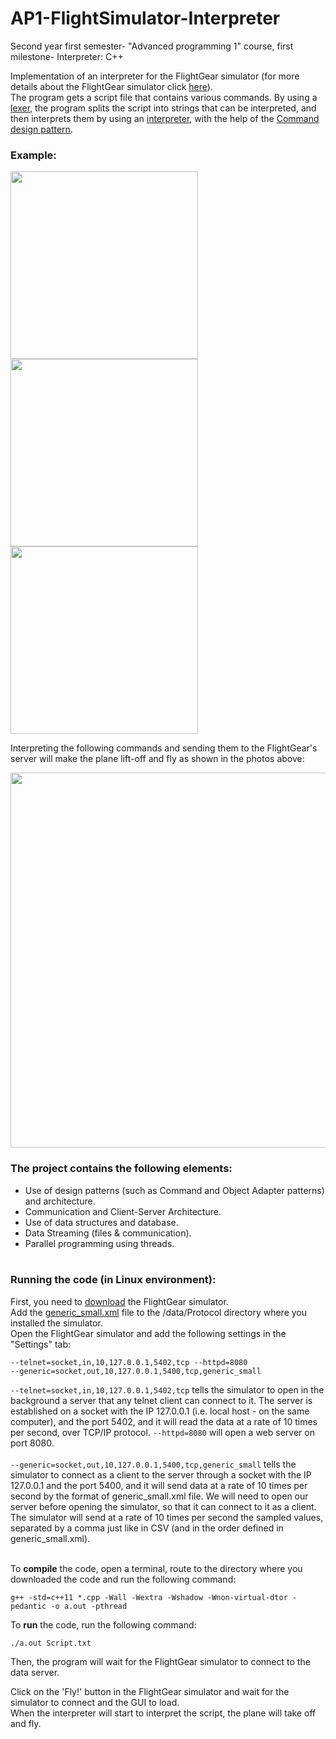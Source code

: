# AP1-FlightSimulator-Interpreter
Second year first semester- "Advanced programming 1" course, first milestone- Interpreter: C++ 

Implementation of an interpreter for the FlightGear simulator (for more details about the FlightGear simulator click [here](https://www.flightgear.org/about/)).<br />
The program gets a script file that contains various commands. By using a [lexer](https://en.wikipedia.org/wiki/Lexical_analysis), the program splits the script into strings that can be interpreted, and then interprets them by using an [interpreter](https://en.wikipedia.org/wiki/Interpreter_(computing)), with the help of the [Command design pattern](https://en.wikipedia.org/wiki/Command_pattern).<br />

### Example:
<p float="left">
  <img src="https://user-images.githubusercontent.com/45766976/115225247-894fe880-a116-11eb-9206-1a0b2e2ecdd2.png" width="300">
  <img src="https://user-images.githubusercontent.com/45766976/115225239-87862500-a116-11eb-9ed2-2504696813c3.png" width="300">
  <img src="https://user-images.githubusercontent.com/45766976/115225227-83f29e00-a116-11eb-826a-3b7be488072f.png" width="300">
</p>

Interpreting the following commands and sending them to the FlightGear's server will make the plane lift-off and fly as shown in the photos above:

<img src="https://user-images.githubusercontent.com/45766976/115705193-ee087e80-a374-11eb-9543-e8bb0c0ab174.jpg" width="600">


### The project contains the following elements:<br />

* Use of design patterns (such as Command and Object Adapter patterns) and architecture.<br />
* Communication and Client-Server Architecture.<br />
* Use of data structures and database.<br />
* Data Streaming (files & communication).<br />
* Parallel programming using threads.<br /><br />

### Running the code (in Linux environment):
First, you need to [download](https://www.flightgear.org/download/) the FlightGear simulator.<br />
Add the [generic_small.xml](https://github.com/YamitCohenTsedek/flight-simulator-interpreter/blob/main/generic_small.xml) file to the /data/Protocol directory where you installed the simulator.<br />
Open the FlightGear simulator and add the following settings in the "Settings" tab:<br />
```
--telnet=socket,in,10,127.0.0.1,5402,tcp --httpd=8080
--generic=socket,out,10,127.0.0.1,5400,tcp,generic_small
```

```--telnet=socket,in,10,127.0.0.1,5402,tcp``` tells the simulator to open in the background a server that any telnet client can connect to it.
The server is established on a socket with the IP 127.0.0.1 (i.e. local host - on the same computer), and the port 5402, and it will read the data at a rate of 10 times per second, over TCP/IP protocol. ```--httpd=8080``` will open a web server on port 8080.<br />  
```--generic=socket,out,10,127.0.0.1,5400,tcp,generic_small``` tells the simulator to connect as a client to the server through a socket with the IP 127.0.0.1 and the port 5400, and it will send data at a rate of 10 times per second by the format of generic_small.xml file. We will need to open our server before opening the simulator, so that it can connect to it as a client.<br />
The simulator will send at a rate of 10 times per second the sampled values, separated by a comma just like in CSV (and in the order defined in generic_small.xml).<br /><br />

To **compile** the code, open a terminal, route to the directory where you downloaded the code and run the following command:
```
g++ -std=c++11 *.cpp -Wall -Wextra -Wshadow -Wnon-virtual-dtor -pedantic -o a.out -pthread
```
To **run** the code, run the following command:
```
./a.out Script.txt 
```
Then, the program will wait for the FlightGear simulator to connect to the data server.<br />

Click on the 'Fly!' button in the FlightGear simulator and wait for the simulator to connect and the GUI to load.<br />
When the interpreter will start to interpret the script, the plane will take off and fly.
